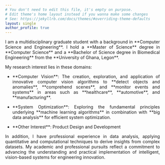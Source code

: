 ```yaml
---
# You don't need to edit this file, it's empty on purpose.
# Edit theme's home layout instead if you wanna make some changes
# See: https://jekyllrb.com/docs/themes/#overriding-theme-defaults
layout: single
author_profile: true
---
```

<p style="text-align:justify;">I am a multidisciplinary graduate student with a background in **Computer Science and Engineering**. I hold a **Master of Science** degree in **Computer Science** and a **Bachelor of Science degree in Biomedical Engineering** from the **University of Ghana, Legon**. </p>

My research interest lies in these domains:
  - <p style="text-align:justify;">**Computer Vision**: The creation, exploration, and application of innovative computer vision algorithms to **detect objects and anomalies**, **comprehend scenes**, and **monitor events and systems**  in areas such as **healthcare**, **automotive**, and **manufacturing**. </p>
  - <p style="text-align:justify;">**System Optimization**:  Exploring the fundamental principles underlying **machine learning algorithms**  in combination with **big data analysis** for efficient system optimization.</p>
  - <p style="text-align:justify;">**Other Interest**:  Product Design and Development </p>

<p style="text-align:justify;">In addition, I have professional experience in data analysis, applying quantitative and computational techniques to derive insights from complex datasets. My academic and professional pursuits reflect a commitment to advancing the understanding and practical implementation of intelligent, vision-based systems for engineering innovation. </p>
